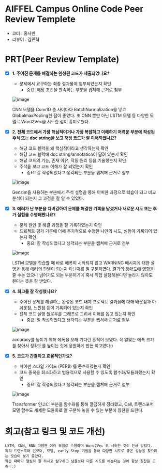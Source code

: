 # AIFFEL Campus Online Code Peer Review Templete
- 코더 : 홍사빈
- 리뷰어 : 김민혁


# PRT(Peer Review Template)
- [X]  **1. 주어진 문제를 해결하는 완성된 코드가 제출되었나요?**
    - 문제에서 요구하는 최종 결과물이 첨부되었는지 확인
        - 중요! 해당 조건을 만족하는 부분을 캡쳐해 근거로 첨부
     
    ![image](https://github.com/user-attachments/assets/f6714958-e8ad-4678-8554-941b76a62a77)
    
    CNN 모델을 Conv1D 층 사이마다 BatchNormalization을 넣고 GlobalmaxPooling한 점이 좋았다. 또 CNN 뿐만 아닌 LSTM 모델 등 다양한 모델로 Word2Vec을 시도한 점이 흥미로웠다.
    
- [X]  **2. 전체 코드에서 가장 핵심적이거나 가장 복잡하고 이해하기 어려운 부분에 작성된 
주석 또는 doc string을 보고 해당 코드가 잘 이해되었나요?**
    - 해당 코드 블럭을 왜 핵심적이라고 생각하는지 확인
    - 해당 코드 블럭에 doc string/annotation이 달려 있는지 확인
    - 해당 코드의 기능, 존재 이유, 작동 원리 등을 기술했는지 확인
    - 주석을 보고 코드 이해가 잘 되었는지 확인
        - 중요! 잘 작성되었다고 생각되는 부분을 캡쳐해 근거로 첨부
    
    ![image](https://github.com/user-attachments/assets/cdfda375-4db2-4d60-89b5-454e47a4fcc7)
    
    Gensim을 사용하는 부분에서 주석 설명을 통해 어떠한 과정으로 학습이 되고 비교 분석이 되는지 그 과정을 잘 알 수 있었다.     
        
- [X]  **3. 에러가 난 부분을 디버깅하여 문제를 해결한 기록을 남겼거나
새로운 시도 또는 추가 실험을 수행해봤나요?**
    - 문제 원인 및 해결 과정을 잘 기록하였는지 확인
    - 프로젝트 평가 기준에 더해 추가적으로 수행한 나만의 시도, 
    실험이 기록되어 있는지 확인
        - 중요! 잘 작성되었다고 생각되는 부분을 캡쳐해 근거로 첨부

    ![image](https://github.com/user-attachments/assets/f4a58caf-8ef1-49ed-adf5-4df40718b5ad)
    
    LSTM 모델을 학습할 때 바로 에폭이 시작되지 않고 WARNING 메시지에 대한 설명을 통해 에러의 판별이 되는지 아닌지를 잘 구분하였다. 결과의 정확도에 영향을 줄 수는 있으나 넘어가도 되는 부분이기에 혹시 직접 실행해본다면 놀라지 않아도 된다는 뜻을 잘 받았다.
    
        
- [X]  **4. 회고를 잘 작성했나요?**
    - 주어진 문제를 해결하는 완성된 코드 내지 프로젝트 결과물에 대해
    배운점과 아쉬운점, 느낀점 등이 기록되어 있는지 확인
    - 전체 코드 실행 플로우를 그래프로 그려서 이해를 돕고 있는지 확인
        - 중요! 잘 작성되었다고 생각되는 부분을 캡쳐해 근거로 첨부

    ![image](https://github.com/user-attachments/assets/6c0577e5-b236-4fa2-8911-6bcfd39f1fb6)
    
    accuracy를 높이기 위해 에폭을 오래 기다린 흔적이 보였다. 꼭 알맞는 에폭 크기를 찾아서 정확도를 높이는 것에 응원하게 만든 회고였다:)
     
    
        
- [X]  **5. 코드가 간결하고 효율적인가요?**
    - 파이썬 스타일 가이드 (PEP8) 를 준수하였는지 확인
    - 코드 중복을 최소화하고 범용적으로 사용할 수 있도록 함수화/모듈화했는지 확인
        - 중요! 잘 작성되었다고 생각되는 부분을 캡쳐해 근거로 첨부
     
    ![image](https://github.com/user-attachments/assets/4b00e703-922e-42cd-8a74-c94c376fddd6)
    
    Transformer 인코더 부분을 함수화를 통해 깔끔하게 정리했고, Call, 트랜스포머 모델 함수도 세세한 모듈화로 잘 구분해 놓을 수 있는 부분에 칭찬을 드린다. 

# 회고(참고 링크 및 코드 개선)
```
LSTM, CNN, RNN 다양한 여러 모델로 수행하며 Word2Vec 도 시도한 것이 인상 깊었다.
특히 트랜스포머 인코더, 모델, early Stop 기법을 통해 다양한 시도로 좋은 성능을 찾으려는 모습이 보기 좋았다.
학습 때마다 열심히 잘 하시고 탐구하고 남들보다 다른 시도를 해본다는 것에 항상 칭찬을 드린다:)
```

